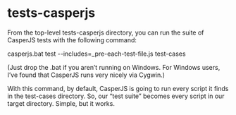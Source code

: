 tests-casperjs
==============

From the top-level tests-casperjs directory, you can run the suite of CasperJS tests with the following command:

 casperjs.bat test --includes=_pre-each-test-file.js test-cases

(Just drop the .bat if you aren’t running on Windows. For Windows users, I’ve found that CasperJS runs very nicely via Cygwin.)

With this command, by default, CasperJS is going to run every script it finds in the test-cases directory. So, our “test suite” becomes every script in our target directory. Simple, but it works.
